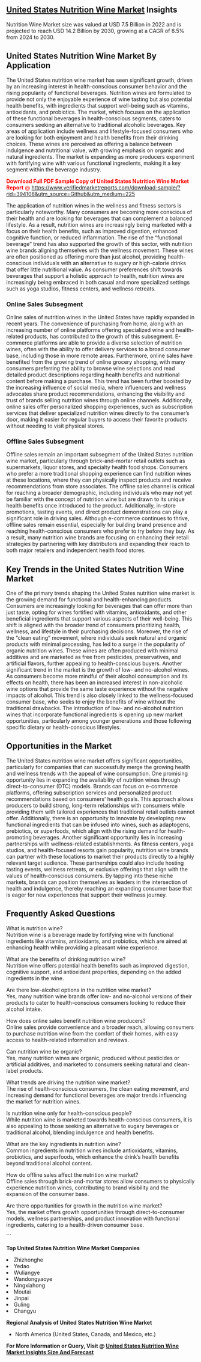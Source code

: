 <h2><a href="https://www.verifiedmarketreports.com/download-sample/?rid=394108&amp;utm_source=Github&amp;utm_medium=225" target="_blank">United States Nutrition Wine Market</a> Insights</h2><p>Nutrition Wine Market size was valued at USD 7.5 Billion in 2022 and is projected to reach USD 14.2 Billion by 2030, growing at a CAGR of 8.5% from 2024 to 2030.</p><p> <h2>United States Nutrition Wine Market By Application</h2> <p>The United States nutrition wine market has seen significant growth, driven by an increasing interest in health-conscious consumer behavior and the rising popularity of functional beverages. Nutrition wines are formulated to provide not only the enjoyable experience of wine tasting but also potential health benefits, with ingredients that support well-being such as vitamins, antioxidants, and probiotics. The market, which focuses on the application of these functional beverages in health-conscious segments, caters to consumers seeking an alternative to traditional alcoholic beverages. Key areas of application include wellness and lifestyle-focused consumers who are looking for both enjoyment and health benefits from their drinking choices. These wines are perceived as offering a balance between indulgence and nutritional value, with growing emphasis on organic and natural ingredients. The market is expanding as more producers experiment with fortifying wine with various functional ingredients, making it a key segment within the beverage industry. <p><span class=""><span style="color: #ff0000;"><strong>Download Full PDF Sample Copy of United States Nutrition Wine Market Report</strong> @ </span><a href="https://www.verifiedmarketreports.com/download-sample/?rid=394108&amp;utm_source=Github&amp;utm_medium=225" target="_blank">https://www.verifiedmarketreports.com/download-sample/?rid=394108&amp;utm_source=Github&amp;utm_medium=225</a></span></p></p> <p>The application of nutrition wines in the wellness and fitness sectors is particularly noteworthy. Many consumers are becoming more conscious of their health and are looking for beverages that can complement a balanced lifestyle. As a result, nutrition wines are increasingly being marketed with a focus on their health benefits, such as improved digestion, enhanced cognitive function, or reduced inflammation. The rise of the “functional beverage” trend has also supported the growth of this sector, with nutrition wine brands aligning themselves with the wellness movement. These wines are often positioned as offering more than just alcohol, providing health-conscious individuals with an alternative to sugary or high-calorie drinks that offer little nutritional value. As consumer preferences shift towards beverages that support a holistic approach to health, nutrition wines are increasingly being embraced in both casual and more specialized settings such as yoga studios, fitness centers, and wellness retreats. <h3>Online Sales Subsegment</h3> <p>Online sales of nutrition wines in the United States have rapidly expanded in recent years. The convenience of purchasing from home, along with an increasing number of online platforms offering specialized wine and health-related products, has contributed to the growth of this subsegment. E-commerce platforms are able to provide a diverse selection of nutrition wines, often with the ability to offer delivery services to a broad consumer base, including those in more remote areas. Furthermore, online sales have benefited from the growing trend of online grocery shopping, with many consumers preferring the ability to browse wine selections and read detailed product descriptions regarding health benefits and nutritional content before making a purchase. This trend has been further boosted by the increasing influence of social media, where influencers and wellness advocates share product recommendations, enhancing the visibility and trust of brands selling nutrition wines through online channels. Additionally, online sales offer personalized shopping experiences, such as subscription services that deliver specialized nutrition wines directly to the consumer’s door, making it easier for regular buyers to access their favorite products without needing to visit physical stores. <h3>Offline Sales Subsegment</h3> <p>Offline sales remain an important subsegment of the United States nutrition wine market, particularly through brick-and-mortar retail outlets such as supermarkets, liquor stores, and specialty health food shops. Consumers who prefer a more traditional shopping experience can find nutrition wines at these locations, where they can physically inspect products and receive recommendations from store associates. The offline sales channel is critical for reaching a broader demographic, including individuals who may not yet be familiar with the concept of nutrition wine but are drawn to its unique health benefits once introduced to the product. Additionally, in-store promotions, tasting events, and direct product demonstrations can play a significant role in driving sales. Although e-commerce continues to thrive, offline sales remain essential, especially for building brand presence and reaching health-conscious consumers who prefer to try before they buy. As a result, many nutrition wine brands are focusing on enhancing their retail strategies by partnering with key distributors and expanding their reach to both major retailers and independent health food stores. <h2>Key Trends in the United States Nutrition Wine Market</h2> <p>One of the primary trends shaping the United States nutrition wine market is the growing demand for functional and health-enhancing products. Consumers are increasingly looking for beverages that can offer more than just taste, opting for wines fortified with vitamins, antioxidants, and other beneficial ingredients that support various aspects of their well-being. This shift is aligned with the broader trend of consumers prioritizing health, wellness, and lifestyle in their purchasing decisions. Moreover, the rise of the “clean eating” movement, where individuals seek natural and organic products with minimal processing, has led to a surge in the popularity of organic nutrition wines. These wines are often produced with minimal additives and are marketed as free from pesticides, preservatives, and artificial flavors, further appealing to health-conscious buyers. Another significant trend in the market is the growth of low- and no-alcohol wines. As consumers become more mindful of their alcohol consumption and its effects on health, there has been an increased interest in non-alcoholic wine options that provide the same taste experience without the negative impacts of alcohol. This trend is also closely linked to the wellness-focused consumer base, who seeks to enjoy the benefits of wine without the traditional drawbacks. The introduction of low- and no-alcohol nutrition wines that incorporate functional ingredients is opening up new market opportunities, particularly among younger generations and those following specific dietary or health-conscious lifestyles. <h2>Opportunities in the Market</h2> <p>The United States nutrition wine market offers significant opportunities, particularly for companies that can successfully merge the growing health and wellness trends with the appeal of wine consumption. One promising opportunity lies in expanding the availability of nutrition wines through direct-to-consumer (DTC) models. Brands can focus on e-commerce platforms, offering subscription services and personalized product recommendations based on consumers’ health goals. This approach allows producers to build strong, long-term relationships with consumers while providing them with tailored experiences that traditional retail outlets cannot offer. Additionally, there is an opportunity to innovate by developing new functional ingredients that can be infused into wines, such as adaptogens, prebiotics, or superfoods, which align with the rising demand for health-promoting beverages. Another significant opportunity lies in increasing partnerships with wellness-related establishments. As fitness centers, yoga studios, and health-focused resorts gain popularity, nutrition wine brands can partner with these locations to market their products directly to a highly relevant target audience. These partnerships could also include hosting tasting events, wellness retreats, or exclusive offerings that align with the values of health-conscious consumers. By tapping into these niche markets, brands can position themselves as leaders in the intersection of health and indulgence, thereby reaching an expanding consumer base that is eager for new experiences that support their wellness journey. <h2>Frequently Asked Questions</h2> <p>What is nutrition wine? <br> Nutrition wine is a beverage made by fortifying wine with functional ingredients like vitamins, antioxidants, and probiotics, which are aimed at enhancing health while providing a pleasant wine experience.</p> <p>What are the benefits of drinking nutrition wine? <br> Nutrition wine offers potential health benefits such as improved digestion, cognitive support, and antioxidant properties, depending on the added ingredients in the wine.</p> <p>Are there low-alcohol options in the nutrition wine market? <br> Yes, many nutrition wine brands offer low- and no-alcohol versions of their products to cater to health-conscious consumers looking to reduce their alcohol intake.</p> <p>How does online sales benefit nutrition wine producers? <br> Online sales provide convenience and a broader reach, allowing consumers to purchase nutrition wine from the comfort of their homes, with easy access to health-related information and reviews.</p> <p>Can nutrition wine be organic? <br> Yes, many nutrition wines are organic, produced without pesticides or artificial additives, and marketed to consumers seeking natural and clean-label products.</p> <p>What trends are driving the nutrition wine market? <br> The rise of health-conscious consumers, the clean eating movement, and increasing demand for functional beverages are major trends influencing the market for nutrition wines.</p> <p>Is nutrition wine only for health-conscious people? <br> While nutrition wine is marketed towards health-conscious consumers, it is also appealing to those seeking an alternative to sugary beverages or traditional alcohol, blending indulgence and health benefits.</p> <p>What are the key ingredients in nutrition wine? <br> Common ingredients in nutrition wines include antioxidants, vitamins, probiotics, and superfoods, which enhance the drink’s health benefits beyond traditional alcohol content.</p> <p>How do offline sales affect the nutrition wine market? <br> Offline sales through brick-and-mortar stores allow consumers to physically experience nutrition wines, contributing to brand visibility and the expansion of the consumer base.</p> <p>Are there opportunities for growth in the nutrition wine market? <br> Yes, the market offers growth opportunities through direct-to-consumer models, wellness partnerships, and product innovation with functional ingredients, catering to a health-driven consumer base.</p> ```</p><p><strong>Top United States Nutrition Wine Market Companies</strong></p><div data-test-id=""><p><li>Zhizhonghe</li><li> Yedao</li><li> Wuliangye</li><li> Wandongyaoye</li><li> Ningxiahong</li><li> Moutai</li><li> Jinpai</li><li> Guling</li><li> Changyu</li></p><div><strong>Regional Analysis of&nbsp;United States Nutrition Wine Market</strong></div><ul><li dir="ltr"><p dir="ltr">North America&nbsp;(United States, Canada, and Mexico, etc.)</p></li></ul><p><strong>For More Information or Query, Visit @&nbsp;</strong><strong><a href="https://www.verifiedmarketreports.com/product/nutrition-wine-market/?utm_source=Github&amp;utm_medium=225" target="_blank">United States Nutrition Wine Market Insights Size And Forecast</a></strong></p></div>
